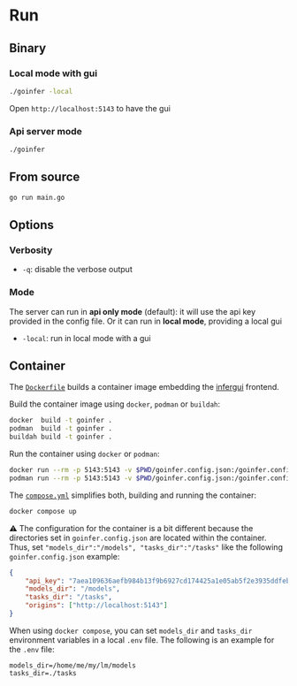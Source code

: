 # Run

## Binary

### Local mode with gui

```bash
./goinfer -local
```

Open `http://localhost:5143` to have the gui

### Api server mode

```bash
./goinfer
```

## From source

```bash
go run main.go
```

## Options

### Verbosity

- `-q`: disable the verbose output

### Mode

The server can run in **api only mode** (default): it will use the api key provided in the
config file. Or it can run in **local mode**, providing a local gui

- `-local`: run in local mode with a gui

## Container

The [`Dockerfile`](https://github.com/synw/goinfer/blob/main/Dockerfile) builds a container image embedding the [infergui](https://github.com/synw/infergui) frontend.

Build the container image using `docker`, `podman` or `buildah`:

```bash
docker  build -t goinfer .
podman  build -t goinfer .
buildah build -t goinfer .
```

Run the container using `docker` or `podman`:

```bash
docker run --rm -p 5143:5143 -v $PWD/goinfer.config.json:/goinfer.config.json -v $PWD/models:/models -v $PWD/tasks:/tasks goinfer
podman run --rm -p 5143:5143 -v $PWD/goinfer.config.json:/goinfer.config.json -v $PWD/models:/models -v $PWD/tasks:/tasks goinfer
```

The [`compose.yml`](https://github.com/synw/goinfer/blob/main/compose.yml)
simplifies both, building and running the container:

```bash
docker compose up
```

⚠️ The configuration for the container is a bit different
because the directories set in `goinfer.config.json`
are located within the container.
Thus, set `"models_dir":"/models", "tasks_dir":"/tasks"` like the following `goinfer.config.json` example:

```json
{
    "api_key": "7aea109636aefb984b13f9b6927cd174425a1e05ab5f2e3935ddfeb183099465",
    "models_dir": "/models",
    "tasks_dir": "/tasks",
    "origins": ["http://localhost:5143"]
}
```

When using `docker compose`,
you can set `models_dir` and `tasks_dir` environment variables
in a local `.env` file.
The following is an example for the `.env` file:

```env
models_dir=/home/me/my/lm/models
tasks_dir=./tasks
```
